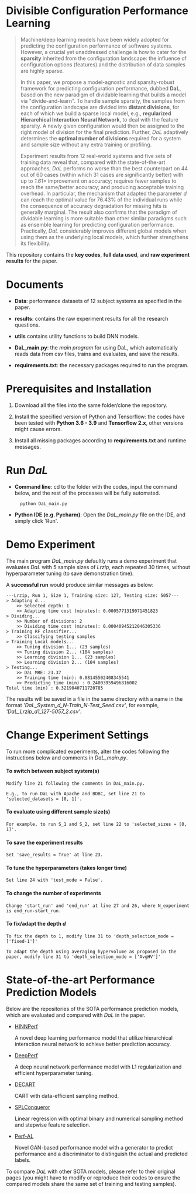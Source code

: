 # Divisible Configuration Performance Learning
 >Machine/deep learning models have been widely adopted for predicting the configuration performance of software systems.
 However, a crucial yet unaddressed challenge is how to cater for the **sparsity** inherited from the configuration landscape: 
 the influence of configuration options (features) and the distribution of data samples are highly sparse. 
 > 
 > In this paper, we propose a model-agnostic and sparsity-robust framework for predicting configuration performance, dubbed **DaL**, 
 based on the new paradigm of dividable learning that builds a model via "divide-and-learn". To handle sample sparsity, 
 the samples from the configuration landscape are divided into **distant divisions**, for each of which we build a sparse local model, 
 e.g., **regularized Hierarchical Interaction Neural Network**, to deal with the feature sparsity. A newly given configuration would then be assigned 
 to the right model of division for the final prediction. Further, *DaL* adaptively determines the **optimal number of divisions** 
 required for a system and sample size without any extra training or profiling. 
 > 
 > Experiment results from 12 real-world systems and five sets of training data reveal that, compared with the state-of-the-art approaches, *DaL* performs no worse than 
 the best counterpart on 44 out of 60 cases (within which 31 cases are significantly better) with up to *1.61×* 
 improvement on accuracy; requires fewer samples to reach the same/better accuracy; and producing acceptable training 
 overhead. In particular, the mechanism that adapted the parameter *d* can reach the optimal value for 76.43% of the 
 individual runs while the consequence of accuracy degradation for missing hits is generally marginal. The result also 
 confirms that the paradigm of dividable learning is more suitable than other similar paradigms such as ensemble learning 
 for predicting configuration performance. Practically, *DaL* considerably improves different global models when using 
 them as the underlying local models, which further strengthens its flexibility.
 
This repository contains the **key codes**, **full data used**, and **raw experiment results** for the paper.

# Documents
- **Data**:
performance datasets of 12 subject systems as specified in the paper.

- **results**:
contains the raw experiment results for all the research questions.

- **utils**
contains utility functions to build DNN models.

- **DaL_main.py**: 
the *main program* for using DaL, which automatically reads data from csv files, trains and evaluates, and save the results.

- **requirements.txt**:
the necessary packages required to run the program.

# Prerequisites and Installation
1. Download all the files into the same folder/clone the repository.

2. Install the specified version of Python and Tensorflow:
the codes have been tested with **Python 3.6 - 3.9** and **Tensorflow 2.x**, other versions might cause errors.

3. Install all missing packages according to **requirements.txt** and runtime messages.


# Run *DaL*

- **Command line**: cd to the folder with the codes, input the command below, and the rest of the processes will be fully automated.

        python DaL_main.py
        
- **Python IDE (e.g. Pycharm)**: Open the *DaL_main.py* file on the IDE, and simply click 'Run'.


# Demo Experiment
The main program *DaL_main.py* defaultly runs a demo experiment that evaluates *DaL* with 5 sample sizes of *Lrzip*, 
each repeated 30 times, without hyperparameter tuning (to save demonstration time).

A **successful run** would produce similar messages as below: 

    ---Lrzip, Run 1, Size 1, Training size: 127, Testing size: 5057---
    > Adapting d...
        >> Selected depth: 1
        >> Adapting time cost (minutes): 0.0005771319071451823
    > Dividing...
        >> Number of divisions: 2
        >> Dividing time cost (minutes): 0.00040945212046305336
    > Training RF classifier...
        >> Classifying testing samples
    > Training Local models...
        >> Tuning division 1... (23 samples)
        >> Tuning division 2... (104 samples)
        >> Learning division 1... (23 samples)
        >> Learning division 2... (104 samples)
    > Testing...
        >> DaL MRE: 23.37
        >> Training time (min): 0.08145502408345541
        >> Predicting time (min) : 0.24003959496816002
    Total time (min) : 0.3219040711720785

The results will be saved in a file in the same directory with a name in the format *'DaL_System_d_N-Train_N-Test_Seed.csv'*, for example, *'DaL_Lrzip_d1_127-5057_2.csv'*.

# Change Experiment Settings
To run more complicated experiments, alter the codes following the instructions below and comments in *DaL_main.py*.

#### To switch between subject system(s)
    Modify line 21 following the comments in DaL_main.py.

    E.g., to run DaL with Apache and BDBC, set line 21 to 'selected_datasets = [0, 1]'.


#### To evaluate using different sample size(s)
    For example, to run S_1 and S_2, set line 22 to 'selected_sizes = [0, 1]'.


#### To save the experiment results
    Set 'save_results = True' at line 23.
    
    
#### To tune the hyperparameters (takes longer time)
    Set line 24 with 'test_mode = False'.


#### To change the number of experiments 
    Change 'start_run' and 'end_run' at line 27 and 26, where N_experiment is end_run-start_run. 


#### To fix/adapt the depth *d*
    To fix the depth to 1, modify line 31 to 'depth_selection_mode = ['fixed-1']'
    
    To adapt the depth using averaging hypervolume as proposed in the paper, modify line 31 to 'depth_selection_mode = ['AvgHV']'




# State-of-the-art Performance Prediction Models
Below are the repositories of the SOTA performance prediction models, which are evaluated and compared with *DaL* in the paper. 

- [HINNPerf](https://drive.google.com/drive/folders/1qxYzd5Om0HE1rK0syYQsTPhTQEBjghLh)

    A novel deep learning performance model that utilize hierarchical interaction neural network to achieve better prediction accuracy.

- [DeepPerf](https://github.com/DeepPerf/DeepPerf)

    A deep neural network performance model with L1 regularization and efficient hyperparameter tuning.

- [DECART](https://github.com/jmguo/DECART)

    CART with data-efficient sampling method.

- [SPLConqueror](https://github.com/se-sic/SPLConqueror)

    Linear regression with optimal binary and numerical sampling method and stepwise feature selection.

- [Perf-AL](https://github.com/GANPerf/GANPerf)

    Novel GAN-based performance model with a generator to predict performance and a discriminator to distinguish the actual and predicted labels.
    

To compare *DaL* with other SOTA models, please refer to their original pages (you might have to modify or reproduce their codes to ensure the compared models share the same set of training and testing samples).
